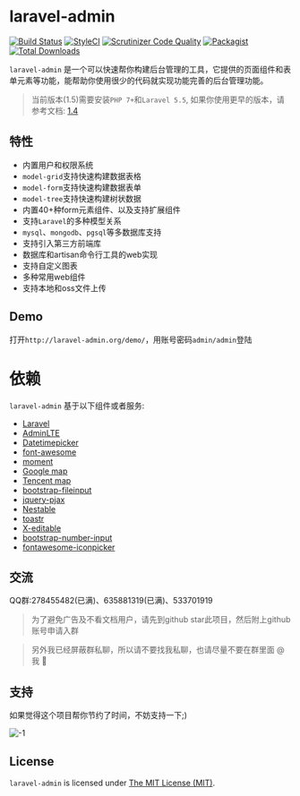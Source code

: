 # laravel-admin

[![Build Status](https://travis-ci.org/z-song/laravel-admin.svg?branch=master)](https://travis-ci.org/z-song/laravel-admin)
[![StyleCI](https://styleci.io/repos/48796179/shield)](https://styleci.io/repos/48796179)
[![Scrutinizer Code Quality](https://scrutinizer-ci.com/g/z-song/laravel-admin/badges/quality-score.png?b=master)](https://scrutinizer-ci.com/g/z-song/laravel-admin/?branch=master)
[![Packagist](https://img.shields.io/packagist/l/igorhaf/laravel-admin.svg?maxAge=2592000)](https://packagist.org/packages/igorhaf/laravel-admin)
[![Total Downloads](https://img.shields.io/packagist/dt/igorhaf/laravel-admin.svg?style=flat-square)](https://packagist.org/packages/igorhaf/laravel-admin)

`laravel-admin` 是一个可以快速帮你构建后台管理的工具，它提供的页面组件和表单元素等功能，能帮助你使用很少的代码就实现功能完善的后台管理功能。

> 当前版本(1.5)需要安装`PHP 7+`和`Laravel 5.5`, 如果你使用更早的版本，请参考文档: [1.4](http://laravel-admin.org/docs/v1.4/#/zh/) 

## 特性

+ 内置用户和权限系统
+ `model-grid`支持快速构建数据表格
+ `model-form`支持快速构建数据表单
+ `model-tree`支持快速构建树状数据
+ 内置40+种form元素组件、以及支持扩展组件
+ 支持`Laravel`的多种模型关系
+ `mysql`、`mongodb`、`pgsql`等多数据库支持
+ 支持引入第三方前端库
+ 数据库和artisan命令行工具的web实现
+ 支持自定义图表
+ 多种常用web组件
+ 支持本地和oss文件上传

## Demo

打开`http://laravel-admin.org/demo/`，用账号密码`admin/admin`登陆

# 依赖

`laravel-admin` 基于以下组件或者服务:

+ [Laravel](https://laravel.com/)
+ [AdminLTE](https://almsaeedstudio.com/)
+ [Datetimepicker](http://eonasdan.github.io/bootstrap-datetimepicker/)
+ [font-awesome](http://fontawesome.io)
+ [moment](http://momentjs.com/)
+ [Google map](https://www.google.com/maps)
+ [Tencent map](http://lbs.qq.com/)
+ [bootstrap-fileinput](https://github.com/kartik-v/bootstrap-fileinput)
+ [jquery-pjax](https://github.com/defunkt/jquery-pjax)
+ [Nestable](http://dbushell.github.io/Nestable/)
+ [toastr](http://codeseven.github.io/toastr/)
+ [X-editable](http://github.com/vitalets/x-editable)
+ [bootstrap-number-input](https://github.com/wpic/bootstrap-number-input)
+ [fontawesome-iconpicker](https://github.com/itsjavi/fontawesome-iconpicker)

## 交流

QQ群:278455482(已满)、635881319(已满)、533701919

> 为了避免广告及不看文档用户，请先到github star此项目，然后附上github账号申请入群

> 另外我已经屏蔽群私聊，所以请不要找我私聊，也请尽量不要在群里面 @我 🙏

## 支持

如果觉得这个项目帮你节约了时间，不妨支持一下;)

![-1](https://cloud.githubusercontent.com/assets/1479100/23287423/45c68202-fa78-11e6-8125-3e365101a313.jpg)

## License

`laravel-admin` is licensed under [The MIT License (MIT)](zh/LICENSE).
